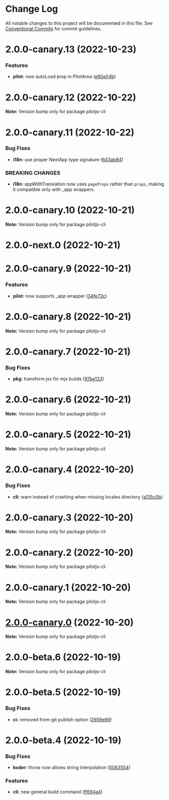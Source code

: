 # Change Log

All notable changes to this project will be documented in this file.
See [Conventional Commits](https://conventionalcommits.org) for commit guidelines.

# 2.0.0-canary.13 (2022-10-23)


### Features

* **pilot:** new autoLoad prop in PilotArea ([e60e04b](https://github.com/Wave-Play/pilot/commit/e60e04bd28ac37bfeafc64cd98d455fb03733bf4))





# 2.0.0-canary.12 (2022-10-22)

**Note:** Version bump only for package pilotjs-cli





# 2.0.0-canary.11 (2022-10-22)


### Bug Fixes

* **i18n:** use proper NextApp type signature ([643ab84](https://github.com/Wave-Play/pilot/commit/643ab84dad297ade51e232d429ac7fb389df19db))


### BREAKING CHANGES

* **i18n:** appWithTranslation now uses `pageProps` rather than `props`, making it compatible only with _app wrappers.





# 2.0.0-canary.10 (2022-10-21)

**Note:** Version bump only for package pilotjs-cli





# 2.0.0-next.0 (2022-10-21)





# 2.0.0-canary.9 (2022-10-21)


### Features

* **pilot:** now supports _app wrapper ([34fe73c](https://github.com/Wave-Play/pilot/commit/34fe73cbc50f9bf158082a5a337837a112852eea))





# 2.0.0-canary.8 (2022-10-21)

**Note:** Version bump only for package pilotjs-cli





# 2.0.0-canary.7 (2022-10-21)


### Bug Fixes

* **pkg:** transform jsx for mjs builds ([97be133](https://github.com/Wave-Play/pilot/commit/97be133f3524f8af9520bcf007042fba9623a028))





# 2.0.0-canary.6 (2022-10-21)

**Note:** Version bump only for package pilotjs-cli





# 2.0.0-canary.5 (2022-10-21)

**Note:** Version bump only for package pilotjs-cli





# 2.0.0-canary.4 (2022-10-20)


### Bug Fixes

* **cli:** warn instead of crashing when missing locales directory ([a135c0b](https://github.com/Wave-Play/pilot/commit/a135c0bffdd27a0f534678bdc4b82c3e19fc5273))





# 2.0.0-canary.3 (2022-10-20)

**Note:** Version bump only for package pilotjs-cli





# 2.0.0-canary.2 (2022-10-20)

**Note:** Version bump only for package pilotjs-cli





# 2.0.0-canary.1 (2022-10-20)

**Note:** Version bump only for package pilotjs-cli





# [2.0.0-canary.0](https://github.com/Wave-Play/pilot/compare/pilotjs-cli@2.0.0-beta.6...pilotjs-cli@2.0.0-canary.0) (2022-10-20)

**Note:** Version bump only for package pilotjs-cli





# 2.0.0-beta.6 (2022-10-19)

**Note:** Version bump only for package pilotjs-cli





# 2.0.0-beta.5 (2022-10-19)


### Bug Fixes

* **ci:** removed from-git publish option ([2959e69](https://github.com/Wave-Play/pilot/commit/2959e69352fea68db31a7e03ec6168d4820700e3))





# 2.0.0-beta.4 (2022-10-19)


### Bug Fixes

* **koder:** throw now allows string interpolation ([5083554](https://github.com/Wave-Play/pilot/commit/5083554e88b474295ccf03e7745ab2ed98abfcf7))


### Features

* **cli:** new general build command ([ff694a4](https://github.com/Wave-Play/pilot/commit/ff694a4043f21c26a836aa68ee37f0661f3baf9e))
